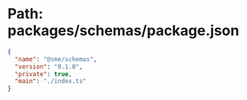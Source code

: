 # Path: packages/schemas/package.json

```json
{
  "name": "@sme/schemas",
  "version": "0.1.0",
  "private": true,
  "main": "./index.ts"
}
```

